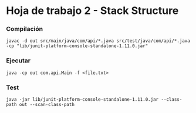 # Hoja de trabajo 2 - Stack Structure

### Compilación

`javac -d out src/main/java/com/api/*.java src/test/java/com/api/*.java -cp "lib/junit-platform-console-standalone-1.11.0.jar"`

### Ejecutar

`java -cp out com.api.Main -f <file.txt>`

### Test

`java -jar lib/junit-platform-console-standalone-1.11.0.jar --class-path out --scan-class-path`